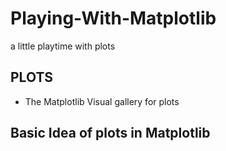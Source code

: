 # Playing-With-Matplotlib
a little playtime with plots

## PLOTS
- The Matplotlib Visual gallery for plots

## Basic Idea of plots in Matplotlib
